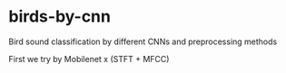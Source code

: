 # birds-by-cnn
Bird sound classification by different CNNs and preprocessing methods

First we try by Mobilenet x (STFT + MFCC)
